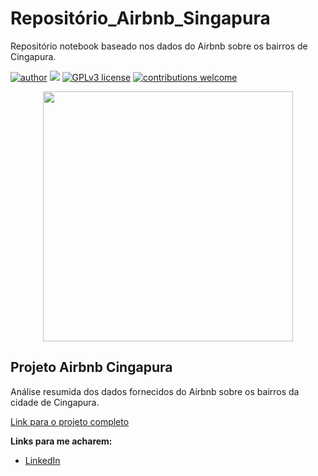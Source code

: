 # Repositório_Airbnb_Singapura
Repositório notebook baseado nos dados do Airbnb sobre os bairros de Cingapura.

[![author](https://img.shields.io/badge/author-IsaacFernandesMendes-red.svg)](https://www.linkedin.com/in/rafael-n-duarte/) [![](https://img.shields.io/badge/python-3.7+-blue.svg)](https://www.python.org/downloads/release/python-365/) [![GPLv3 license](https://img.shields.io/badge/License-GPLv3-blue.svg)](http://perso.crans.org/besson/LICENSE.html) [![contributions welcome](https://img.shields.io/badge/contributions-welcome-brightgreen.svg?style=flat)](https://github.com/rafaelnduarte/portfolio/issues)

<p align="center">
  <img src="https://img.freepik.com/free-photo/beautiful-luxury-outdoor-swimming-pool-hotel-resort_74190-7433.jpg?size=626&ext=jpg&ga=GA1.2.1594277342.1655935032"height=400px >
</p>

## Projeto Airbnb Cingapura

Análise resumida dos dados fornecidos do Airbnb sobre os bairros da cidade de Cingapura.

[Link para o projeto completo](https://medium.com/@rafaelnduarte)

**Links para me acharem:**

* [LinkedIn](https://www.linkedin.com/in/isaacfernandesmendes)





